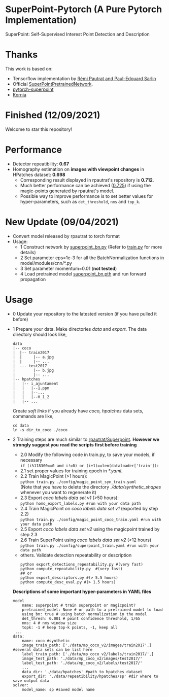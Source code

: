 # SuperPoint-Pytorch (A Pure Pytorch Implementation)
SuperPoint: Self-Supervised Interest Point Detection and Description  


# Thanks  
This work is based on:  
- Tensorflow implementation by [Rémi Pautrat and Paul-Edouard Sarlin](https://github.com/rpautrat/SuperPoint)  
- Official [SuperPointPretrainedNetwork](https://github.com/magicleap/SuperPointPretrainedNetwork).
- [pytorch-superpoint](https://github.com/eric-yyjau/pytorch-superpoint) 
- [Kornia](https://kornia.github.io/)  

# Finished (12/09/2021)
Welcome to star this repository!
# Performance
* Detector repeatibility: **0.67**
* Homography estimation on **images with viewpoint changes** in HPatches dataset: **0.698**  
    - Corresponding result displayed in rpautrat's repository is **0.712**.   
    - Much better performance can be achieved ([0.725](https://github.com/shaofengzeng/SuperPoint-Pytorch/issues/6)) if using the magic-points generated by rpautrat's model. 
    - Possible way to improve performance is to set better values for hyper-parameters, such as `det_threshold`, `nms` and `top_k`.

# New Update (09/04/2021)
* Convert model released by rpautrat to torch format   
* Usage:
    - 1 Construct network by [superpoint_bn.py](model/superpoint_bn.py) (Refer to [train.py](./train.py) for more details)
    - 2 Set parameter eps=1e-3 for all the BatchNormalization functions in model/modules/cnn/*.py
    - 3 Set parameter momentum=0.01 (**not tested**)
    - 4 Load pretrained model [superpoint_bn.pth](./superpoint_bn.pth) and run forward propagation
 
 
# Usage
* 0 Update your repository to the latested version (if you have pulled it before)
* 1 Prepare your data. Make directories *data* and *export*. The data directory should look like,
    ```
    data
    |-- coco
    |  |-- train2017
    |  |     |-- a.jpg
    |  |     |-- ...
    |  --- test2017
    |        |-- b.jpg
    |        |-- ...
    |-- hpatches
    |   |-- i_ajuntament
    |   |   |--1.ppm
    |   |   |--...
    |   |   |--H_1_2
    |   |-- ...
    ```
    Create *soft links* if you already have *coco, hpatches* data sets, commands are like,
    ```
    cd data
    ln -s dir_to_coco ./coco
    ```
* 2 Training steps are much similar to [rpautrat/Superpoint](https://github.com/rpautrat/SuperPoint). 
    **However we strongly suggest you read the scripts first before training**
    - 2.0 Modify the following code in train.py, to save your models, if necessary  
          `if (i%118300==0 and i!=0) or (i+1)==len(dataloader['train']):`  
    - 2.1 set proper values for training epoch in _*.yaml_.
    - 2.2 Train MagicPoint (>1 hours):  
          `python train.py ./config/magic_point_syn_train.yaml`   
          (Note that you have to delete the directory _./data/synthetic_shapes_ whenever you want to regenerate it)
    - 2.3 Export *coco labels data set v1* (>50 hours):   
          `python homo_export_labels.py #run with your data path`
    - 2.4 Train MagicPoint on *coco labels data set v1* (exported by step 2.2)       
          `python train.py ./config/magic_point_coco_train.yaml #run with your data path` 
    - 2.5 Export *coco labels data set v2* using the magicpoint trained by step 2.3
    - 2.6 Train SuperPoint using *coco labels data set v2* (>12 hours)    
          `python train.py ./config/superpoint_train.yaml #run with your data path`  
    - others. Validate detection repeatability or description  
        ```
        python export_detections_repeatability.py #(very fast)  
        python compute_repeatability.py  #(very fast)
        ## or
        python export_descriptors.py #(> 5.5 hours) 
        python compute_desc_eval.py #(> 1.5 hours)
        ```   
        
    **Descriptions of some important hyper-parameters in YAML files**
    ```
    model
        name: superpoint # train superpoint or magicpoint?
        pretrained_model: None # or path to a pretrained model to load
        using_bn: true # using batch normalization in the model
        det_thresh: 0.001 # point confidence threshold, 1/65
        nms: 4 # nms window size
        topk: -1 # keep top-k points, -1, keep all
     ...
    data:
        name: coco #synthetic
        image_train_path: ['./data/mp_coco_v2/images/train2017',] #several data sets can be list here
        label_train_path: ['./data/mp_coco_v2/labels/train2017/',]
        image_test_path: './data/mp_coco_v2/images/test2017/'
        label_test_path: './data/mp_coco_v2/labels/test2017/'
        ...
        data_dir: './data/hpatches' #path to hpatches dataset
        export_dir: './data/repeatibility/hpatches/sp' #dir where to save output data
    solver:
        model_name: sp #saved model name
    ```

